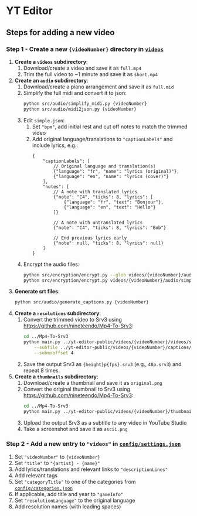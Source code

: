 # YT Editor

## Steps for adding a new video

### Step 1 - Create a new `{videoNumber}` directory in [`videos`](videos)

1. **Create a `videos` subdirectory**:
    1. Download/create a video and save it as `full.mp4`
    2. Trim the full video to ~1 minute and save it as `short.mp4`
2. **Create an `audio` subdirectory**:
    1. Download/create a piano arrangement and save it as `full.mid`
    2. Simplify the full midi and convert it to json:
        ```bash
        python src/audio/simplify_midi.py {videoNumber}
        python src/audio/midi2json.py {videoNumber}
        ```
    3. Edit `simple.json`:
        1. Set `"bpm"`, add initial rest and cut off notes to match the trimmed video
        2. Add original language/translations to `"captionLabels"` and include lyrics, e.g.:
            ```json5
            {
                "captionLabels": [
                    // Original language and translation(s)
                    {"language": "fr", "name": "lyrics (original)"},
                    {"language": "en", "name": "lyrics (cover)"}
                ],
                "notes": [
                    // A note with translated lyrics
                    {"note": "C4", "ticks": 8, "lyrics": [
                        {"language": "fr", "text": "Bonjour"},
                        {"language": "en", "text": "Hello"}
                    ]}

                    // A note with untranslated lyrics
                    {"note": "C4", "ticks": 8, "lyrics": "Bob"}

                    // End previous lyrics early
                    {"note": null, "ticks": 8, "lyrics": null}
                ]
            }
            ```
    4. Encrypt the audio files:
        ```bash
        python src/encryption/encrypt.py --glob videos/{videoNumber}/audio/*.mid
        python src/encryption/encrypt.py videos/{videoNumber}/audio/simple.json
        ```
3. **Generate srt files**:
    ```bash
    python src/audio/generate_captions.py {videoNumber}
    ```
4. **Create a `resolutions` subdirectory**:
    1. Convert the trimmed video to Srv3 using https://github.com/nineteendo/Mp4-To-Srv3:
        ```bash
        cd ../Mp4-To-Srv3
        python main.py ../yt-editor-public/videos/{videoNumber}/videos/short.mp4 {rows} \
            --subfile ../yt-editor-public/videos/{videoNumber}/captions/{languages}.srt \
            --submsoffset 4
        ```
    2. Save the output Srv3 as `{height}p{fps}.srv3` (e.g., `48p.srv3`) and repeat 8 times.
5. **Create a `thumbnails` subdirectory**:
    1. Download/create a thumbnail and save it as `original.png`
    2. Convert the original thumbnail to Srv3 using https://github.com/nineteendo/Mp4-To-Srv3:
        ```bash
        cd ../Mp4-To-Srv3
        python main.py ../yt-editor-public/videos/{videoNumber}/thumbnails/original.png {rows}
        ```
    3. Upload the output Srv3 as a subtitle to any video in YouTube Studio
    4. Take a screenshot and save it as `ascii.png`

### Step 2 - Add a new entry to `"videos"` in [`config/settings.json`](config/settings.json)

1. Set `"videoNumber"` to `{videoNumber}`
2. Set `"title"` to `"{artist} - {name}"`
3. Add lyrics/translations and relevant links to `"descriptionLines"`
4. Add relevant tags
5. Set `"categoryTitle"` to one of the categories from [`config/categories.json`](config/categories.json)
6. If applicable, add title and year to `"gameInfo"`
7. Set `"resolutionLanguage"` to the original language
8. Add resolution names (with leading spaces)
